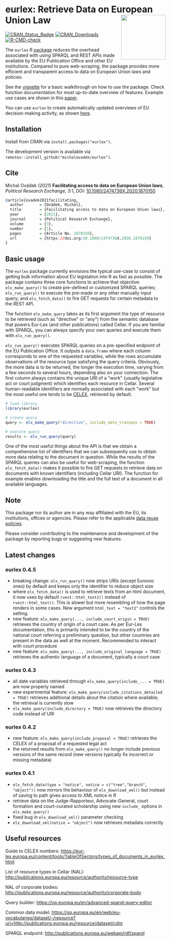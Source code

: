 # eurlex: Retrieve Data on European Union Law <img src="man/figures/logo.png" align="right" width="140" />

<!-- badges: start -->
[![CRAN_Status_Badge](https://www.r-pkg.org/badges/version/eurlex)](https://cran.r-project.org/package=eurlex)
[![CRAN_Downloads](https://cranlogs.r-pkg.org/badges/grand-total/eurlex)](https://cran.r-project.org/package=eurlex)
[![R-CMD-check](https://github.com/michalovadek/eurlex/actions/workflows/check-standard.yaml/badge.svg)](https://github.com/michalovadek/eurlex/actions/workflows/check-standard.yaml)
<!-- badges: end -->

The `eurlex` R [package](https://michalovadek.github.io/eurlex/) reduces the overhead associated with using SPARQL and REST APIs made available by the EU Publication Office and other EU institutions. Compared to pure web-scraping, the package provides more efficient and transparent access to data on European Union laws and policies.

See the [vignette](https://michalovadek.github.io/eurlex/articles/eurlexpkg.html) for a basic walkthrough on how to use the package. Check function documentation for most up-to-date overview of features. Example use cases are shown in this [paper](https://www.tandfonline.com/doi/full/10.1080/2474736X.2020.1870150).

You can use `eurlex` to create automatically updated overviews of EU decision-making activity, as shown [here](https://michalovadek.github.io/eulaw/).

## Installation
Install from CRAN via `install.packages("eurlex")`.

The development version is available via `remotes::install_github("michalovadek/eurlex")`.

## Cite
Michal Ovádek (2021) **Facilitating access to data on European Union laws**, *Political Research Exchange*, 3:1, DOI: [10.1080/2474736X.2020.1870150](https://doi.org/10.1080/2474736X.2020.1870150)

``` r
@article{ovadek2021facilitating,
  author       = {Ovádek, Michal},
  title        = {Facilitating access to data on European Union laws},
  year         = {2021},
  journal      = {Political Research Exchange},
  volume       = {3},
  number       = {1},
  pages        = {Article No. 1870150},
  url          = {https://doi.org/10.1080/2474736X.2020.1870150}
}
```

## Basic usage
The `eurlex` package currently envisions the typical use-case to consist of getting bulk information about EU legislation into R as fast as possible. The package contains three core functions to achieve that objective: `elx_make_query()` to create pre-defined or customized SPARQL queries; `elx_run_query()` to execute the pre-made or any other manually input query; and `elx_fetch_data()` to fire GET requests for certain metadata to the REST API.

The function `elx_make_query` takes as its first argument the type of resource to be retrieved (such as "directive" or "any") from the semantic database that powers Eur-Lex (and other publications) called Cellar. If you are familiar with SPARQL, you can always specify your own queries and execute them with `elx_run_query()`.

`elx_run_query()` executes SPARQL queries on a pre-specified endpoint of the EU Publication Office. It outputs a `data.frame` where each column corresponds to one of the requested variables, while the rows accumulate observations of the resource type satisfying the query criteria. Obviously, the more data is to be returned, the longer the execution time, varying from a few seconds to several hours, depending also on your connection. The first column always contains the unique URI of a "work" (usually legislative act or court judgment) which identifies each resource in Cellar. Several human-readable identifiers are normally associated with each "work" but the most useful one tends to be [CELEX](https://eur-lex.europa.eu/content/tools/TableOfSectors/types_of_documents_in_eurlex.html), retrieved by default.

``` r
# load library
library(eurlex)

# create query
query <- elx_make_query("directive", include_date_transpos = TRUE)

# execute query
results <- elx_run_query(query)
```

One of the most useful things about the API is that we obtain a comprehensive list of identifiers that we can subsequently use to obtain more data relating to the document in question. While the results of the SPARQL queries can also be useful for web-scraping, the function `elx_fetch_data()` makes it possible to fire GET requests to retrieve data on documents with known identifiers (including Cellar URI). The function for example enables downloading the title and the full text of a document in all available languages.

## Note
This package nor its author are in any way affiliated with the EU, its institutions, offices or agencies. Please refer to the applicable [data reuse policies](https://eur-lex.europa.eu/content/welcome/data-reuse.html).

Please consider contributing to the maintenance and development of the package by reporting bugs or suggesting new features.

## Latest changes

### eurlex 0.4.5

- breaking change: `elx_run_query()` now strips URIs (except Eurovoc ones) by default and keeps only the identifier to reduce object size
- where `elx_fetch_data()` is used to retrieve texts from an html document, it now uses by default `rvest::html_text2()` instead of `rvest::html_text()`. This is slower but more resembling of how the page renders in some cases. New argument `html_text = "text2"` controls the setting.
- new feature: `elx_make_query(..., include_court_origin = TRUE)` retrieves the country of origin of a court case. As per Eur-Lex documentation, this is primarily intended to be the country of the national court referring a preliminary question, but other countries are present in the data as well at the moment. Recommended to interact with court procedure
- new feature: `elx_make_query(..., include_original_language = TRUE)` retrieves the authentic language of a document, typically a court case

### eurlex 0.4.3

- all date variables retrieved through `elx_make_query(include_... = TRUE)` are now properly named
- new experimental feature: `elx_make_query(include_citations_detailed = TRUE)` retrieves additional details about the citation where available; the retrieval is currently slow
- `elx_make_query(include_directory = TRUE)` now retrieves the directory code instead of URI

### eurlex 0.4.2

- new feature: `elx_make_query(include_proposal = TRUE)` retrieves the CELEX of a proposal of a requested legal act
- the returned results from `elx_make_query()` no longer include previous versions of the same record (new versions typically fix incorrect or missing metadata)

### eurlex 0.4.1

- `elx_fetch_data(type = "notice", notice = c("tree","branch", "object"))` now mirrors the behaviour of `elx_download_xml()` but instead of saving to path gives access to XML notice in R
- retrieve data on the Judge-Rapporteur, Advocate-General, court formation and court-curated scholarship using new `include_` options in `elx_make_query()`
- fixed bug in `elx_download_xml()` parameter checking
- `elx_download_xml(notice = "object")` now retrieves metadata correctly

## Useful resources
Guide to CELEX numbers: https://eur-lex.europa.eu/content/tools/TableOfSectors/types_of_documents_in_eurlex.html

List of resource types in Cellar (NAL): http://publications.europa.eu/resource/authority/resource-type

NAL of corporate bodies:
http://publications.europa.eu/resource/authority/corporate-body

Query builder:
https://op.europa.eu/en/advanced-sparql-query-editor

Common data model:
https://op.europa.eu/en/web/eu-vocabularies/dataset/-/resource?uri=http://publications.europa.eu/resource/dataset/cdm

SPARQL endpoint:
http://publications.europa.eu/webapi/rdf/sparql
 
